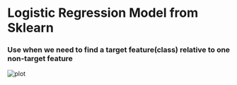 # Logistic Regression Model from Sklearn

### Use when we need to find a target feature(class) relative to one non-target feature

![plot](./diff.JPGg)